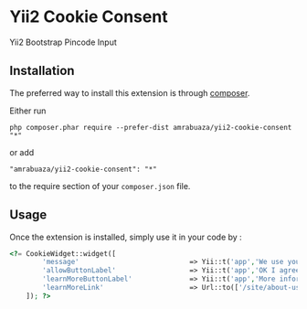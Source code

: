 Yii2 Cookie Consent
============================
Yii2 Bootstrap Pincode Input

Installation
------------

The preferred way to install this extension is through [composer](http://getcomposer.org/download/).

Either run

```
php composer.phar require --prefer-dist amrabuaza/yii2-cookie-consent "*"
```

or add

```
"amrabuaza/yii2-cookie-consent": "*"
```

to the require section of your `composer.json` file.


Usage
-----

Once the extension is installed, simply use it in your code by  :

```php
<?= CookieWidget::widget([
        'message'                           => Yii::t('app','We use your profiles on this website to understand your use of our website and enhance your user experience'),
        'allowButtonLabel'                  => Yii::t('app','OK I agree'),
        'learnMoreButtonLabel'              => Yii::t('app','More information'),
        'learnMoreLink'                     => Url::to(['/site/about-us']),
    ]); ?>
